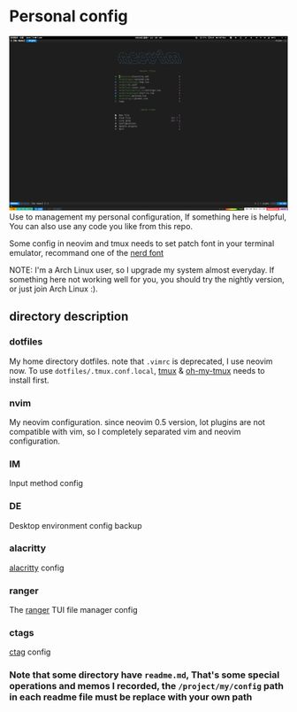 # Personal config
![screenshot](./screenshot_2023-03-20_22-20-04.png)
Use to management my personal configuration, If something here is helpful, You can also use any code you like from this repo.

Some config in neovim and tmux needs to set patch font in your terminal emulator, recommand one of the [nerd font](https://github.com/ryanoasis/nerd-fonts)

NOTE: I'm a Arch Linux user, so I upgrade my system almost everyday. If something here not working well for you, you should try the nightly version, or just join Arch Linux :).

## directory description
### dotfiles
My home directory dotfiles. note that `.vimrc` is deprecated, I use neovim now.
To use `dotfiles/.tmux.conf.local`, [tmux](https://github.com/tmux/tmux) & [oh-my-tmux](https://github.com/gpakosz/.tmux) needs to install first. 

### nvim
My neovim configuration. since neovim 0.5 version, lot plugins are not compatible with vim, so I completely separated vim and neovim configuration. 

### IM
Input method config

### DE
Desktop environment config backup

### alacritty
[alacritty](https://github.com/alacritty/alacritty) config

### ranger
The [ranger](https://github.com/ranger/ranger) TUI file manager config

### ctags
[ctag](https://ctags.io/) config

### Note that some directory have `readme.md`, That's some special operations and memos I recorded, the `/project/my/config` path in each readme file must be replace with your own path
